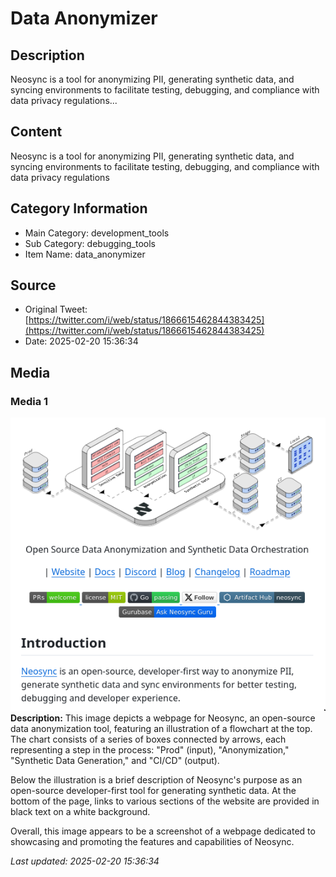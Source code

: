 # Data Anonymizer

## Description
Neosync is a tool for anonymizing PII, generating synthetic data, and syncing environments to facilitate testing, debugging, and compliance with data privacy regulations...

## Content
Neosync is a tool for anonymizing PII, generating synthetic data, and syncing environments to facilitate testing, debugging, and compliance with data privacy regulations

## Category Information

- Main Category: development_tools
- Sub Category: debugging_tools
- Item Name: data_anonymizer

## Source

- Original Tweet: [https://twitter.com/i/web/status/1866615462844383425](https://twitter.com/i/web/status/1866615462844383425)
- Date: 2025-02-20 15:36:34

## Media

### Media 1
![media_0](./media_0.jpg)
**Description:** This image depicts a webpage for Neosync, an open-source data anonymization tool, featuring an illustration of a flowchart at the top. The chart consists of a series of boxes connected by arrows, each representing a step in the process: "Prod" (input), "Anonymization," "Synthetic Data Generation," and "CI/CD" (output).

Below the illustration is a brief description of Neosync's purpose as an open-source developer-first tool for generating synthetic data. At the bottom of the page, links to various sections of the website are provided in black text on a white background.

Overall, this image appears to be a screenshot of a webpage dedicated to showcasing and promoting the features and capabilities of Neosync.


*Last updated: 2025-02-20 15:36:34*
